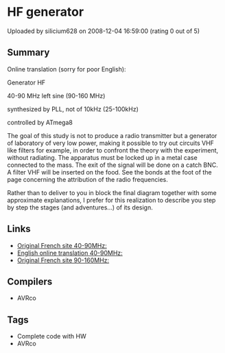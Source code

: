 # HF generator

Uploaded by silicium628 on 2008-12-04 16:59:00 (rating 0 out of 5)

## Summary

Online translation (sorry for poor English):


Generator HF  

40-90 MHz left sine (90-160 MHz)  

synthesized by PLL, not of 10kHz (25-100kHz)  

controlled by ATmega8


The goal of this study is not to produce a radio transmitter but a generator of laboratory of very low power, making it possible to try out circuits VHF like filters for example, in order to confront the theory with the experiment, without radiating. The apparatus must be locked up in a metal case connected to the mass. The exit of the signal will be done on a catch BNC. A filter VHF will be inserted on the food. See the bonds at the foot of the page concerning the attribution of the radio frequencies.


Rather than to deliver to you in block the final diagram together with some approximate explanations, I prefer for this realization to describe you step by step the stages (and adventures…) of its design.

## Links

- [Original French site 40-90MHz:](http://www.silicium628.fr/electron/geneHF90MHz/geneHF_90MHz.html)
- [English online translation 40-90MHz:](http://64.233.179.104/translate_c?hl=en&langpair=fr%7Cen&u=http%3A//www.silicium628.fr/electron/geneHF90MHz/geneHF_90MHz.html)
- [Original French site 90-160MHz:](http://www.silicium628.fr/electron/GeneHF_160MHz/GeneHF_160MHz_LM7001.html)

## Compilers

- AVRco

## Tags

- Complete code with HW
- AVRco
